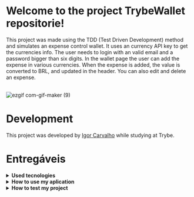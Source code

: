 # Welcome to the project TrybeWallet repositorie!

This project was made using the TDD (Test Driven Development) method and simulates an expense control wallet. It uses an currency API key to get the currencies info. The user needs to login with an valid email and a password bigger than six digits. In the wallet page the user can add the expense in various currencies. When the expense is added, the value is converted to BRL, and updated in the header. You can also edit and delete an expense.<br /><br />

![ezgif com-gif-maker (9)](https://user-images.githubusercontent.com/64559670/201540976-4340bc57-bf39-4828-a0cc-2f1529f0d03e.gif)

# Development

This project was developed by [Igor Carvalho](https://www.linkedin.com/in/dev-igor-carvalho/) while studying at Trybe.

# Entregáveis

<details>
  <summary><strong>Used tecnologies</strong></summary><br />

  - HTML
  - JavaScript ES6
  - React Native
  - Redux
  - API keys
  - React Testing Library
  - Jest
  - CSS
  - CSS Flexbox
</details>

<details>
  <summary><strong>How to use my aplication</strong></summary><br />

 First of all, clone the repositorie<br />
  - `git clone * SSH key *`<br />
  Then, enter the cloned repositorie<br />
  - `cd * directorie name *` <br />
  Then, install the project dependencies in the terminal <br />
  - `npm install`<br />
  Finally, open the app in the terminal <br />
  - `npm start`
</details>

<details>
  <summary><strong>How to test my project</strong></summary><br />

As i've said, this project was made using the TDD method. So when you clone it, you can test to verify if it's working properly.<br />
> The tests was written using React Testing Library and Jest.

To test it just type in the terminal<br />
- npm test
</details>
